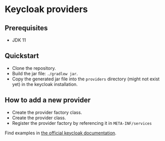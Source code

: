 # Keycloak providers

## Prerequisites
* JDK 11

## Quickstart
* Clone the repository.
* Build the jar file: `./gradlew jar`.
* Copy the generated jar file into the `providers` directory (might not exist yet) in the keycloak installation.

## How to add a new provider
* Create the provider factory class.
* Create the provider class.
* Register the provider factory by referencing it in `META-INF/services`

Find examples in [the official keycloak documentation](https://www.keycloak.org/docs/latest/server_development/#_providers).